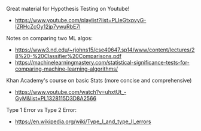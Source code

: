 Great material for Hypothesis Testing on Youtube!
* https://www.youtube.com/playlist?list=PLIeGtxpvyG-IZRHcZcOy12jp7ywuRbE7l


Notes on comparing two ML algos:
* https://www3.nd.edu/~rjohns15/cse40647.sp14/www/content/lectures/28%20-%20Classifier%20Comparisons.pdf
* https://machinelearningmastery.com/statistical-significance-tests-for-comparing-machine-learning-algorithms/


Khan Academy's course on basic Stats (more concise and comprehensive)
* https://www.youtube.com/watch?v=uhxtUt_-GyM&list=PL1328115D3D8A2566

Type 1 Error vs Type 2 Error:
* https://en.wikipedia.org/wiki/Type_I_and_type_II_errors
